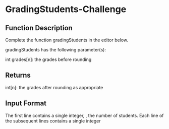 # GradingStudents-Challenge

## Function Description

Complete the function gradingStudents in the editor below.

gradingStudents has the following parameter(s):

int grades[n]: the grades before rounding
## Returns

int[n]: the grades after rounding as appropriate
## Input Format

The first line contains a single integer, , the number of students.
Each line  of the  subsequent lines contains a single integer
